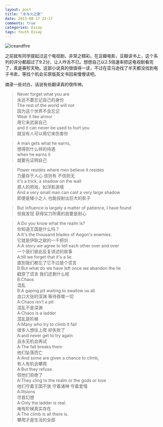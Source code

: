 ```yaml
---
layout: post
title: "冰与火之歌"
date: 2013-08-17 22:17
comments: true
categories: Essay
tags: Youth Essay
---
```


![iceandfire](http://upload.wikimedia.org/wikipedia/en/e/e4/A_Game_of_Thrones_Novel_Covers.png)

之前就有同学提起过这个电视剧，非常之精彩。在豆瓣电影，豆瓣读书上，这个系列的评分都超过了9.2分，让人咋舌不已。想想自己以2.5倍速率把这电视剧看完了，真是暴殄天物。这部小说真的很值得一读，不过在亚马逊找了半天都没找到电子书卖，等找个机会买原版英文书回来慢慢读吧。

摘录一些对白，话说有些翻译真的很传神。

>Never forget what you are  
>永远不要忘记自己的身份  
>The rest of the world will not  
>因为这个世界不会忘记  
>Wear it like armor  
>用它来武装自己  
>and it can never be used to hurt you  
>就没有人可以用它来伤害你  

>A man gets what he earns,  
>想得到什么样的待遇  
>when he earns it  
>就要先证明自己  

>Power resides where men believe it resides  
>力量存于人心 信则有 不信则无  
>it's a trick, a shadow on the wall  
>惑人的把戏，如浮影游墙  
>And a very small man can cast a very large shadow  
>即便是矮小之人 也能投射出巨大的影子  

>But influence is largely a matter of patience, I have found  
>但我发现 获得实力所需的首要是耐心  

>A:Do you know what the realm is?  
>你知道王国是什么吗？  
>A:It's the thousand blades of Aegon's enemies.  
>它就是伊耿之敌的一千把剑  
>A:A story we agree to tell each other over and over  
>一个我们彼此反复讲述的故事  
>A:till we forget that it's a lie.  
>直到我们都忘了它不过是个谎言  
>B:But what do we have left once we abandon the lie  
>戳穿了谎言 我们还剩什么呢  
>B:Chaos  
>混乱  
>B:A gaping pit waiting to swallow us all  
>血口大张的深渊 等待吞噬一切  
>A:Chaos isn't a pit  
>混乱不是深渊  
>A:Chaos is a ladder  
>混乱是阶梯  
>A:Many who try to climb it fail  
>很多人想往上爬 却失败了  
>A:and never get to try again  
>且永无机会再试  
>A:The fall breaks them  
>他们坠落而亡  
>A:And some are given a chance to climb,  
>有人有机会攀爬  
>A:But they refuse.  
>但他们拒绝了  
>A:They cling to the realm or the gods or love  
>他们守着王国不放 守着诸神 守着爱情  
>A:Illsions  
>尽皆幻想  
>A:Only the ladder is real.  
>唯有阶梯真实存在  
>A:The climb is all there is.  
>攀爬才是生活的全部  
